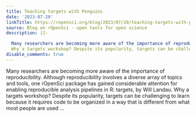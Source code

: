 ```yaml
---
title: Teaching targets with Penguins
date: '2023-07-20'
linkTitle: https://ropensci.org/blog/2023/07/20/teaching-targets-with-penguins/
source: Blog on rOpenSci - open tools for open science
description: |2-

  Many researchers are becoming more aware of the importance of reproducibility. Although reproducibility involves a diverse array of topics and tools, one rOpenSci package has gained considerable attention for enabling reproducible analysis pipelines in R: targets, by Will Landau.
  Why a targets workshop? Despite its popularity, targets can be challenging to learn because it requires code to be organized in a way that is different from what most people are used ...
disable_comments: true
---
```


Many researchers are becoming more aware of the importance of reproducibility. Although reproducibility involves a diverse array of topics and tools, one rOpenSci package has gained considerable attention for enabling reproducible analysis pipelines in R: targets, by Will Landau.
Why a targets workshop? Despite its popularity, targets can be challenging to learn because it requires code to be organized in a way that is different from what most people are used ...